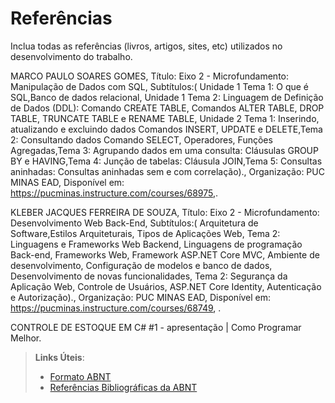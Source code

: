 # Referências

Inclua todas as referências (livros, artigos, sites, etc) utilizados no desenvolvimento do trabalho.




MARCO PAULO SOARES GOMES, Título: Eixo 2 - Microfundamento: Manipulação de Dados com SQL, Subtítulos:( Unidade 1 Tema 1: O que é SQL,Banco de dados relacional, Unidade 1 Tema 2: Linguagem de Definição de Dados (DDL): Comando CREATE TABLE, Comandos ALTER TABLE, DROP TABLE, TRUNCATE TABLE e RENAME TABLE, Unidade 2 Tema 1: Inserindo, atualizando e excluindo dados Comandos INSERT, UPDATE e DELETE,Tema 2: Consultando dados Comando SELECT, Operadores, Funções Agregadas,Tema 3: Agrupando dados em uma consulta: Cláusulas GROUP BY e HAVING,Tema 4: Junção de tabelas: Cláusula JOIN,Tema 5: Consultas aninhadas: Consultas aninhadas sem e com correlação)., Organização: PUC MINAS EAD, Disponível em: https://pucminas.instructure.com/courses/68975,.

KLEBER JACQUES FERREIRA DE SOUZA, Título: Eixo 2 - Microfundamento: Desenvolvimento Web Back-End, Subtítulos:( Arquitetura de Software,Estilos Arquiteturais, Tipos de Aplicações Web, Tema 2: Linguagens e Frameworks Web Backend, Linguagens de programação Back-end, Frameworks Web, Framework ASP.NET Core MVC, Ambiente de desenvolvimento, Configuração de modelos e banco de dados, Desenvolvimento de novas funcionalidades, Tema 2: Segurança da Aplicação Web, Controle de Usuários, ASP.NET Core Identity, Autenticação e Autorização)., Organização: PUC MINAS EAD, Disponível em: https://pucminas.instructure.com/courses/68749, .

CONTROLE DE ESTOQUE EM C# #1 - apresentação | Como Programar Melhor.

> **Links Úteis**:
> - [Formato ABNT](https://www.normastecnicas.com/abnt/trabalhos-academicos/referencias/)
> - [Referências Bibliográficas da ABNT](https://comunidade.rockcontent.com/referencia-bibliografica-abnt/)
